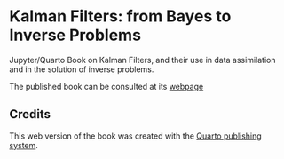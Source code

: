 # Kalman Filters: from Bayes to Inverse Problems

Jupyter/Quarto Book on Kalman Filters, and their use in data assimilation and in the solution of inverse problems.

The published book can be consulted at its [webpage](https://markasch.github.io/kfBIPq/)

## Credits

This web version of the book was created with the [Quarto publishing system](https://quarto.org/).


